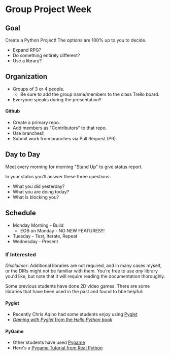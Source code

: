# Group Project Week

## Goal

Create a Python Project! The options are 100% up to you to decide.

* Expand RPG?
* Do something entirely different?
* Use a library?

## Organization

* Groups of 3 or 4 people.
  * Be sure to add the group name/members to the class Trello board.
* Everyone speaks during the presentation!!

#### Github

* Create a primary repo.
* Add members as "Contributors" to that repo.
* Use branches!!
* Submit work from branches via Pull Request (PR).

## Day to Day

Meet every morning for morning "Stand Up" to give status report.

In your status you'll answer these three questions:

* What you did yesterday?
* What you are doing today?
* What is blocking you?

## Schedule

* Monday Morning - Build
  * EOB on Monday - NO NEW FEATURES!!!
* Tuesday - Test, Iterate, Repeat
* Wednesday - Present


### If Interested

_Disclaimer_: Additional libraries are not required, and in many cases myself, or the DIRs might not be familiar with them. You're free to use _any_ library you'd like, but note that it will require reading the documentation thoroughly.

Some previous students have done 2D video games. There are some libraries that have been used in the past and found to bbe helpful:

#### Pyglet

* Recently Chris Aqino had some students enjoy using [Pyglet](https://pyglet.readthedocs.io/en/latest/)
* [_Gaming with Pyglet_ from the _Hello Python_ book](https://livebook.manning.com/book/hello-python/chapter-9/)

#### PyGame

* Other students have used [Pygame](https://www.pygame.org/wiki/GettingStarted)
* Here's a [Pygame Tutorial from Real Python](https://realpython.com/pygame-a-primer/)